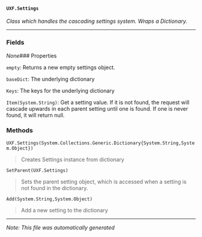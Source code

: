 #### `UXF.Settings`
*Class which handles the cascading settings system. Wraps a Dictionary.*
---
### Fields
*None*### Properties
`empty`: Returns a new empty settings object.
`baseDict`: The underlying dictionary
`Keys`: The keys for the underlying dictionary
`Item(System.String)`: Get a setting value. If it is not found, the request will cascade upwards in each parent setting until one is found. If one is never found, it will return null.
### Methods
`UXF.Settings(System.Collections.Generic.Dictionary{System.String,System.Object})`
> Creates Settings instance from dictionary

`SetParent(UXF.Settings)`
> Sets the parent setting object, which is accessed when a setting is not found in the dictionary.

`Add(System.String,System.Object)`
> Add a new setting to the dictionary

---
*Note: This file was automatically generated*
